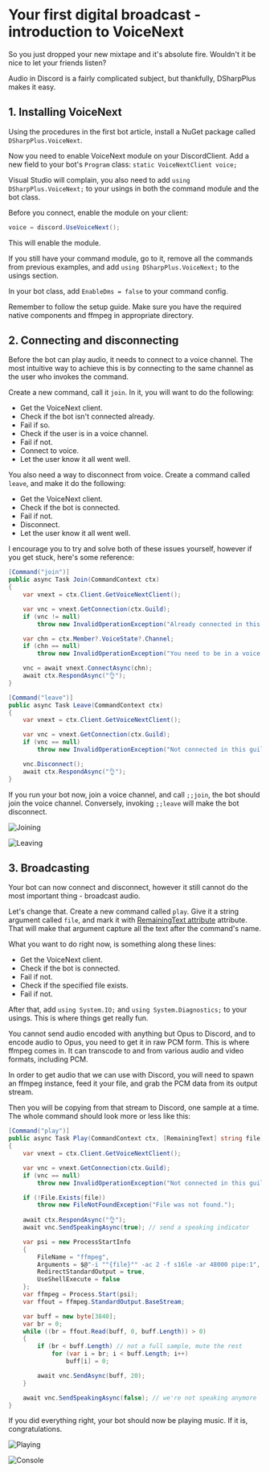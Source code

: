 # Your first digital broadcast - introduction to VoiceNext

So you just dropped your new mixtape and it's absolute fire. Wouldn't it be nice to let your friends listen?

Audio in Discord is a fairly complicated subject, but thankfully, DSharpPlus makes it easy.

## 1. Installing VoiceNext

Using the procedures in the first bot article, install a NuGet package called `DSharpPlus.VoiceNext`.

Now you need to enable VoiceNext module on your DiscordClient. Add a new field to your bot's `Program` class: 
`static VoiceNextClient voice;`

Visual Studio will complain, you also need to add `using DSharpPlus.VoiceNext;` to your usings in both the command module 
and the bot class.

Before you connect, enable the module on your client: 

```cs
voice = discord.UseVoiceNext();
```

This will enable the module.

If you still have your command module, go to it, remove all the commands from previous examples, and add 
`using DSharpPlus.VoiceNext;` to the usings section.

In your bot class, add `EnableDms = false` to your command config.

Remember to follow the setup guide. Make sure you have the required native components and ffmpeg in appropriate directory.

## 2. Connecting and disconnecting

Before the bot can play audio, it needs to connect to a voice channel. The most intuitive way to achieve this is by connecting 
to the same channel as the user who invokes the command.

Create a new command, call it `join`. In it, you will want to do the following:

* Get the VoiceNext client.
* Check if the bot isn't connected already.
* Fail if so.
* Check if the user is in a voice channel.
* Fail if not.
* Connect to voice.
* Let the user know it all went well.

You also need a way to disconnect from voice. Create a command called `leave`, and make it do the following:

* Get the VoiceNext client.
* Check if the bot is connected.
* Fail if not.
* Disconnect.
* Let the user know it all went well.

I encourage you to try and solve both of these issues yourself, however if you get stuck, here's some reference:

```cs
[Command("join")]
public async Task Join(CommandContext ctx)
{
	var vnext = ctx.Client.GetVoiceNextClient();

	var vnc = vnext.GetConnection(ctx.Guild);
	if (vnc != null)
		throw new InvalidOperationException("Already connected in this guild.");

	var chn = ctx.Member?.VoiceState?.Channel;
	if (chn == null)
		throw new InvalidOperationException("You need to be in a voice channel.");

	vnc = await vnext.ConnectAsync(chn);
	await ctx.RespondAsync("👌");
}

[Command("leave")]
public async Task Leave(CommandContext ctx)
{
	var vnext = ctx.Client.GetVoiceNextClient();

	var vnc = vnext.GetConnection(ctx.Guild);
	if (vnc == null)
		throw new InvalidOperationException("Not connected in this guild.");

	vnc.Disconnect();
	await ctx.RespondAsync("👌");
}
```

If you run your bot now, join a voice channel, and call `;;join`, the bot should join the voice channel. Conversely, invoking 
`;;leave` will make the bot disconnect.

![Joining](/images/06_01_voice_join.png "Joining voice")

![Leaving](/images/06_02_voice_leave.png "Leaving voice")

## 3. Broadcasting

Your bot can now connect and disconnect, however it still cannot do the most important thing - broadcast audio.

Let's change that. Create a new command called `play`. Give it a string argument called `file`, and mark it with 
[RemainingText attribute](/api/DSharpPlus.CommandsNext.Attributes.RemainingTextAttribute.html) attribute. That will make 
that argument capture all the text after the command's name.

What you want to do right now, is something along these lines:

* Get the VoiceNext client.
* Check if the bot is connected.
* Fail if not.
* Check if the specified file exists.
* Fail if not.

After that, add `using System.IO;` and `using System.Diagnostics;` to your usings. This is where things get really fun.

You cannot send audio encoded with anything but Opus to Discord, and to encode audio to Opus, you need to get it in raw PCM 
form. This is where ffmpeg comes in. It can transcode to and from various audio and video formats, including PCM.

In order to get audio that we can use with Discord, you will need to spawn an ffmpeg instance, feed it your file, and grab 
the PCM data from its output stream.

Then you will be copying from that stream to Discord, one sample at a time. The whole command should look more or less like 
this: 

```cs
[Command("play")]
public async Task Play(CommandContext ctx, [RemainingText] string file)
{
	var vnext = ctx.Client.GetVoiceNextClient();

	var vnc = vnext.GetConnection(ctx.Guild);
	if (vnc == null)
		throw new InvalidOperationException("Not connected in this guild.");

	if (!File.Exists(file))
		throw new FileNotFoundException("File was not found.");
	
	await ctx.RespondAsync("👌");
	await vnc.SendSpeakingAsync(true); // send a speaking indicator

	var psi = new ProcessStartInfo
	{
		FileName = "ffmpeg",
		Arguments = $@"-i ""{file}"" -ac 2 -f s16le -ar 48000 pipe:1",
		RedirectStandardOutput = true,
		UseShellExecute = false
	};
	var ffmpeg = Process.Start(psi);
	var ffout = ffmpeg.StandardOutput.BaseStream;

	var buff = new byte[3840];
	var br = 0;
	while ((br = ffout.Read(buff, 0, buff.Length)) > 0)
	{
		if (br < buff.Length) // not a full sample, mute the rest
			for (var i = br; i < buff.Length; i++)
				buff[i] = 0;

		await vnc.SendAsync(buff, 20);
	}

	await vnc.SendSpeakingAsync(false); // we're not speaking anymore
}
```

If you did everything right, your bot should now be playing music. If it is, congratulations.

![Playing](/images/06_03_voice_play.png "Playing audio")

![Console](/images/06_04_voice_console.png "Playing audio - console")